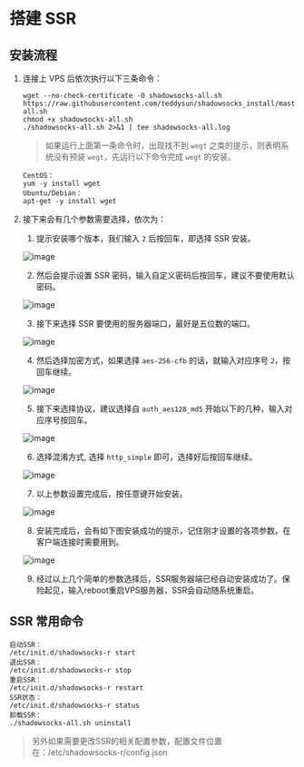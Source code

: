 # 搭建 SSR

## 安装流程

1. 连接上 VPS 后依次执行以下三条命令：
  
    ```
    wget --no-check-certificate -O shadowsocks-all.sh https://raw.githubusercontent.com/teddysun/shadowsocks_install/master/shadowsocks-all.sh
    chmod +x shadowsocks-all.sh
    ./shadowsocks-all.sh 2>&1 | tee shadowsocks-all.log
    ```
    
    > 如果运行上面第一条命令时，出现找不到 `wegt` 之类的提示，则表明系统没有预装 `wegt`，先运行以下命令完成 `wegt` 的安装。
    
    ```
    CentOS：
    yum -y install wget
    Ubuntu/Debian：
    apt-get -y install wget
    ```

2. 接下来会有几个参数需要选择，依次为：
  
    1. 提示安装哪个版本，我们输入 `2` 后按回车，即选择 SSR 安装。

    ![image](https://user-images.githubusercontent.com/32833804/60750564-a61c3a00-9fdc-11e9-92d8-1d06f595c407.png)

    2. 然后会提示设置 SSR 密码，输入自定义密码后按回车，建议不要使用默认密码。

    ![image](https://user-images.githubusercontent.com/32833804/60750572-d06df780-9fdc-11e9-9d07-92e9d28329f2.png)

    3. 接下来选择 SSR 要使用的服务器端口，最好是五位数的端口。

    ![image](https://user-images.githubusercontent.com/32833804/60750599-38bcd900-9fdd-11e9-8274-79c9d48f3f57.png)

    4. 然后选择加密方式，如果选择 `aes-256-cfb` 的话，就输入对应序号 `2`，按回车继续。

    ![image](https://user-images.githubusercontent.com/32833804/60750603-44a89b00-9fdd-11e9-92a1-3cfc2518fe5e.png)

    5. 接下来选择协议，建议选择自 `auth_aes128_md5` 开始以下的几种，输入对应序号按回车。

    ![image](https://user-images.githubusercontent.com/32833804/60750613-51c58a00-9fdd-11e9-98bd-a7ab9a7b45b9.png)

    6. 选择混淆方式, 选择 `http_simple` 即可，选择好后按回车继续。

    ![image](https://user-images.githubusercontent.com/32833804/60750618-643fc380-9fdd-11e9-97ff-308076a50c42.png)

    7. 以上参数设置完成后，按任意键开始安装。

    ![image](https://user-images.githubusercontent.com/32833804/60750619-69047780-9fdd-11e9-9450-0d5aaf12b9b4.png)

    8. 安装完成后，会有如下图安装成功的提示，记住刚才设置的各项参数，在客户端连接时需要用到。

    ![image](https://user-images.githubusercontent.com/32833804/60750620-6dc92b80-9fdd-11e9-80b5-a6193e3c8463.png)

    9. 经过以上几个简单的参数选择后，SSR服务器端已经自动安装成功了。保险起见，输入reboot重启VPS服务器，SSR会自动随系统重启。
    
## SSR 常用命令

```
启动SSR：
/etc/init.d/shadowsocks-r start
退出SSR：
/etc/init.d/shadowsocks-r stop
重启SSR：
/etc/init.d/shadowsocks-r restart
SSR状态：
/etc/init.d/shadowsocks-r status
卸载SSR：
./shadowsocks-all.sh uninstall
```

> 另外如果需要更改SSR的相关配置参数，配置文件位置在：/etc/shadowsocks-r/config.json